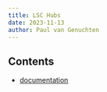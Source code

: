 ```yaml
---
title: LSC Hubs 
date: 2023-11-13
author: Paul van Genuchten
---
```


## Contents

- [documentation](./docs)
